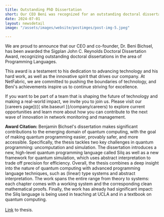 ```yaml
---
title: Outstanding PhD Dissertation
short: Our CEO Beni was recognized for an outstanding doctoral dissertations in the area of Programming Languages.
date: 2024-07-01
layout: newsdetail
image: "/assets/images/website/postimges/post-img-5.jpeg"

---
```



We are proud to announce that our CEO and co-founder, Dr. Beni Bichsel, has been awarded the Sigplan John C. Reynolds Doctoral Dissertation Award, recognizing outstanding doctoral dissertations in the area of Programming Languages.

This award is a testament to his dedication to advancing technology and his hard work, as well as the innovative spirit that drives our company. At NetFabric, we are committed to pushing the boundaries of technology, and Beni's achievements inspire us to continue striving for excellence.

If you want to be part of a team that is shaping the future of technology and making a real-world impact, we invite you to join us. Please visit our [careers page]({{ site.baseurl }}/company/careers) to explore current opportunities and learn more about how you can contribute to the next wave of innovation in network monitoring and management.

<b>Award Citation:</b>
Benjamin Bichsel's dissertation makes significant contributions to the emerging domain of quantum computing, with the goal of making quantum programming easier, provably safer, and more accessible. Specifically, the thesis tackles two key challenges in quantum programming: uncomputation and simulation. The dissertation introduces a new, high-level quantum programming language called Silq as well as a new framework for quantum simulation, which uses abstract interpretation to trade off precision for efficiency. Overall, the thesis combines a deep insight into the nature of quantum computing with advanced programming language techniques, such as (linear) type systems and abstract interpretation. The work spans the entire range from theory to systems: each chapter comes with a working system and the corresponding clean mathematical proofs. Finally, the work has already had significant impact: the Silq language is being used in teaching at UCLA and in a textbook on quantum computing. <br><br>
[Link](https://www.research-collection.ethz.ch/handle/20.500.11850/634879) to thesis. 

